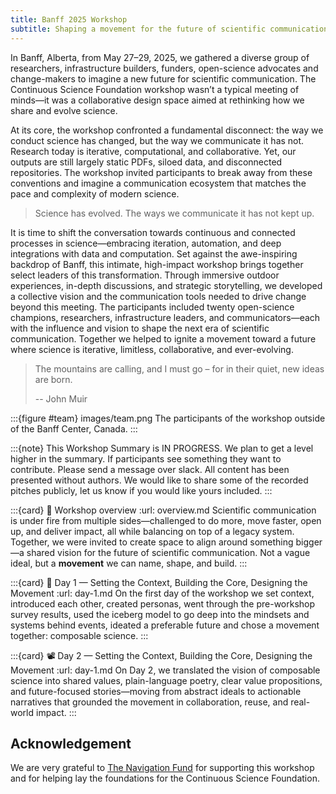 ```yaml
---
title: Banff 2025 Workshop
subtitle: Shaping a movement for the future of scientific communication
---
```


In Banff, Alberta, from May 27–29, 2025, we gathered a diverse group of researchers, infrastructure builders, funders, open-science advocates and change-makers to imagine a new future for scientific communication. The Continuous Science Foundation workshop wasn’t a typical meeting of minds—it was a collaborative design space aimed at rethinking how we share and evolve science.

At its core, the workshop confronted a fundamental disconnect: the way we conduct science has changed, but the way we communicate it has not. Research today is iterative, computational, and collaborative. Yet, our outputs are still largely static PDFs, siloed data, and disconnected repositories. The workshop invited participants to break away from these conventions and imagine a communication ecosystem that matches the pace and complexity of modern science.

> Science has evolved. The ways we communicate it has not kept up.

It is time to shift the conversation towards continuous and connected processes in science—embracing iteration, automation, and deep integrations with data and computation. Set against the awe-inspiring backdrop of Banff, this intimate, high-impact workshop brings together select leaders of this transformation.
Through immersive outdoor experiences, in-depth discussions, and strategic storytelling, we developed a collective vision and the communication tools needed to drive change beyond this meeting. The participants included twenty open-science champions, researchers, infrastructure leaders, and communicators—each with the influence and vision to shape the next era of scientific communication. Together we helped to ignite a movement toward a future where science is iterative, limitless, collaborative, and ever-evolving.

> The mountains are calling, and I must go – for in their quiet, new ideas are born.
>
> -- John Muir

:::{figure #team} images/team.png
The participants of the workshop outside of the Banff Center, Canada.
:::

:::{note} This Workshop Summary is IN PROGRESS.
We plan to get a level higher in the summary. If participants see something they want to contribute. Please send a message over slack. All content has been presented without authors. We would like to share some of the recorded pitches publicly, let us know if you would like yours included.
:::

:::{card} 👋 Workshop overview
:url: overview.md
Scientific communication is under fire from multiple sides—challenged to do more, move faster, open up, and deliver impact, all while balancing on top of a legacy system. Together, we were invited to create space to align around something bigger—a shared vision for the future of scientific communication. Not a vague ideal, but a **movement** we can name, shape, and build.
:::

:::{card} 📅 Day 1 — Setting the Context, Building the Core, Designing the Movement
:url: day-1.md
On the first day of the workshop we set context, introduced each other, created personas, went through the pre-workshop survey results, used the iceberg model to go deep into the mindsets and systems behind events, ideated a preferable future and chose a movement together: composable science.
:::

:::{card} 📽️ Day 2 — Setting the Context, Building the Core, Designing the Movement
:url: day-1.md
On Day 2, we translated the vision of composable science into shared values, plain-language poetry, clear value propositions, and future-focused stories—moving from abstract ideals to actionable narratives that grounded the movement in collaboration, reuse, and real-world impact.
:::

## Acknowledgement

We are very grateful to [The Navigation Fund](https://www.navigation.org) for supporting this workshop and for helping lay the foundations for the Continuous Science Foundation.

